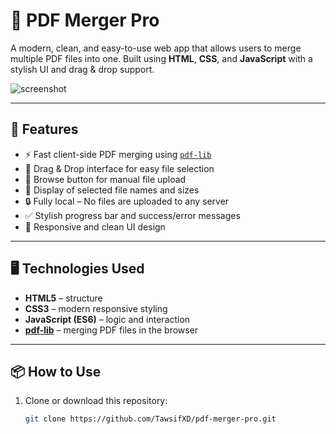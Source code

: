 # 📄 PDF Merger Pro

A modern, clean, and easy-to-use web app that allows users to merge multiple PDF files into one. Built using **HTML**, **CSS**, and **JavaScript** with a stylish UI and drag & drop support.

![screenshot](<img width="1041" height="815" alt="image" src="https://github.com/user-attachments/assets/fc17dc8a-cafd-4a34-87a3-767ac7663ac6" />) <!-- Optional: Replace with your screenshot -->

---

## 🚀 Features

- ⚡ Fast client-side PDF merging using [`pdf-lib`](https://github.com/Hopding/pdf-lib)
- 🔀 Drag & Drop interface for easy file selection
- 📂 Browse button for manual file upload
- 📝 Display of selected file names and sizes
- 🔒 Fully local – No files are uploaded to any server
- ✅ Stylish progress bar and success/error messages
- 📱 Responsive and clean UI design

---

## 🖥️ Technologies Used

- **HTML5** – structure
- **CSS3** – modern responsive styling
- **JavaScript (ES6)** – logic and interaction
- **[pdf-lib](https://pdf-lib.js.org/)** – merging PDF files in the browser

---

## 📦 How to Use

1. Clone or download this repository:
   ```bash
   git clone https://github.com/TawsifXD/pdf-merger-pro.git
 ```
